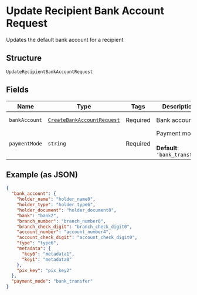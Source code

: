 
# Update Recipient Bank Account Request

Updates the default bank account for a recipient

## Structure

`UpdateRecipientBankAccountRequest`

## Fields

| Name | Type | Tags | Description | Getter | Setter |
|  --- | --- | --- | --- | --- | --- |
| `bankAccount` | [`CreateBankAccountRequest`](../../doc/models/create-bank-account-request.md) | Required | Bank account | getBankAccount(): CreateBankAccountRequest | setBankAccount(CreateBankAccountRequest bankAccount): void |
| `paymentMode` | `string` | Required | Payment mode<br><br>**Default**: `'bank_transfer'` | getPaymentMode(): string | setPaymentMode(string paymentMode): void |

## Example (as JSON)

```json
{
  "bank_account": {
    "holder_name": "holder_name0",
    "holder_type": "holder_type6",
    "holder_document": "holder_document8",
    "bank": "bank2",
    "branch_number": "branch_number0",
    "branch_check_digit": "branch_check_digit0",
    "account_number": "account_number4",
    "account_check_digit": "account_check_digit0",
    "type": "type6",
    "metadata": {
      "key0": "metadata1",
      "key1": "metadata0"
    },
    "pix_key": "pix_key2"
  },
  "payment_mode": "bank_transfer"
}
```

